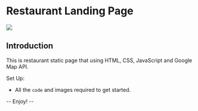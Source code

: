# Restaurant Landing Page

![](http://g.recordit.co/9Mp1DtVI2D.gif)

## Introduction
This is restaurant static page that using HTML, CSS, JavaScript and Google Map API.

Set Up:

- All the `code`  and images required to get started.

-- Enjoy! --
